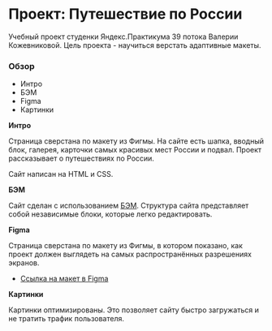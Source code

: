 # Проект: Путешествие по России

Учебный проект студенки Яндекс.Практикума 39 потока Валерии Кожевниковой. Цель проекта - научиться верстать адаптивные макеты.

### Обзор
* Интро
* БЭМ
* Figma
* Картинки

**Интро**

Страница сверстана по макету из Фигмы. На сайте есть шапка, вводный блок, галерея, карточки самых красивых мест России и подвал. Проект рассказывает о путешествиях по России.

Сайт написан на HTML и CSS.


**БЭМ**

Сайт сделан с использованием [БЭМ](https://ru.bem.info/). Структура сайта представляет собой независимые блоки, которые легко редактировать.

**Figma**

Страница сверстана по макету из Фигмы, в котором показано, как проект должен выглядеть на самых распространённых разрешениях экранов.
* [Ссылка на макет в Figma](https://www.figma.com/file/5S2WSbEFL6awjVWJ0NWL8Q/Sprint-3_-Russia-_-desktop-mobile?node-id=28503%3A0)

**Картинки**

Картинки оптимизированы. Это позволяет сайту быстро загружаться и не тратить трафик пользователя.
